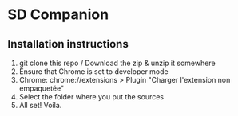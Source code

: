 # SD Companion

## Installation instructions

1. git clone this repo / Download the zip & unzip it somewhere
2. Ensure that Chrome is set to developer mode
3. Chrome: chrome://extensions > Plugin "Charger l'extension non empaquetée"
4. Select the folder where you put the sources
5. All set! Voila.


